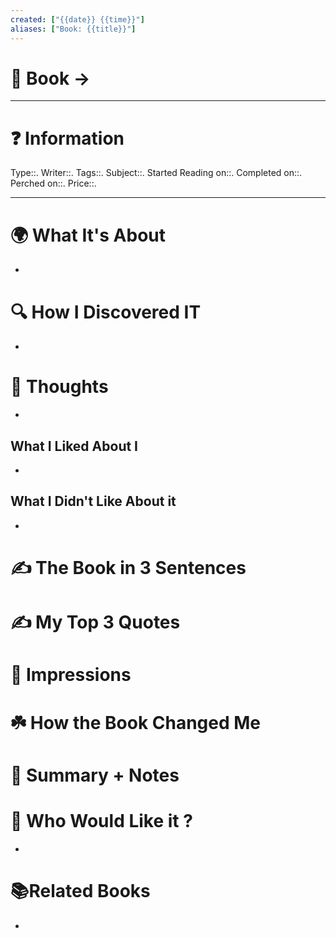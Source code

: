 ```yaml
---
created: ["{{date}} {{time}}"]
aliases: ["Book: {{title}}"]
---
```


# 📔 Book -> 
___
# ❓ Information
Type::.
Writer::.
Tags::.
Subject::.
Started Reading on::.
Completed on::.
Perched on::.
Price::.
___
# 🌍 What It's About
-  
# 🔍 How I Discovered IT
- 
# 🧠 Thoughts
- 
## What I Liked About I
- 
## What I Didn't Like About it
- 
# ✍️ The Book in 3 Sentences
# ✍️ My Top 3 Quotes
# 🎨 Impressions
# ☘️ How the Book Changed Me
# 📒 Summary + Notes
# 🥰 Who Would Like it ?
- 
# 📚Related Books
- 
